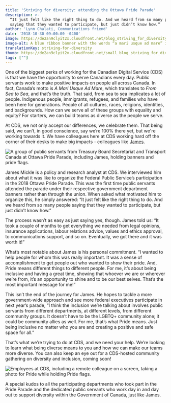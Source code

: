 ```yaml
---
title: 'Striving for diversity: attending the Ottawa Pride Parade'
description: >-
  “It just felt like the right thing to do. And we heard from so many people
  saying that they wanted to participate, but just didn’t know how.”
author: 'Lynn Chalati, Communications friend'
date: '2018-10-30 09:00:00 -0400'
image: https://de2an9clyit2x.cloudfront.net/blog_striving_for_diversity_7cb58475fa.jpg
image-alt: A blue ribbon banner with the words “a mari usque ad mare” in yellow.
translationKey: striving-for-diversity
thumb: https://de2an9clyit2x.cloudfront.net/small_blog_striving_for_diversity_7cb58475fa.jpg
tags: [""]
---
```


One of the biggest perks of working for the Canadian Digital Service (CDS) is that we have the opportunity to serve Canadians every day. Public servants work to make positive impacts on people all across Canada. In fact, Canada’s motto is *A Mari Usque Ad Mare*, which translates to *From Sea to Sea*, and that’s the truth. That said, from sea to sea implicates a lot of people. Indigenous people, immigrants, refugees, and families who have been here for generations. People of all cultures, races, religions, identities, and backgrounds. How can we serve all of these groups with equality and equity? For starters, we can build teams as diverse as the people we serve.

At CDS, we not only accept our differences, we celebrate them. That being said, we can’t, in good conscience, say we’re 100% there yet, but we're working towards it. We have colleagues here at CDS working hard off the corner of their desks to make big impacts - colleagues like [James](https://twitter.com/james_mickle).

![A group of public servants from Treasury Board Secretariat and Transport Canada at Ottawa Pride Parade, including James, holding banners and pride flags.](https://de2an9clyit2x.cloudfront.net/blog_striving_for_diversity2_0776f89436.jpg)

James Mickle is a policy and research analyst at CDS. We interviewed him about what it was like to organize the Federal Public Service’s participation in the 2018 Ottawa Pride Parade. This was the first time public servants attended the parade under their respective government department banners rather than through the union. When asked what motivated him to organize this, he simply answered: “It just felt like the right thing to do. And we heard from so many people saying that they wanted to participate, but just didn’t know how.”

The process wasn’t as easy as just saying yes, though. James told us: “It took a couple of months to get everything we needed from legal opinions, insurance applications, labour relations advice, values and ethics approval, to communications support, and so on. Eventually, we got there and it was worth it!”

What’s most notable about James is his personal commitment. “I wanted to help people for whom this was really important. It was a sense of accomplishment to get people out who wanted to show their pride. And, Pride means different things to different people. For me, it’s about being inclusive and having a great time, showing that whoever we are or wherever we’re from, it’s an opportunity to shine and to be our best selves. That’s the most important message for me!”

This isn’t the end of the journey for James. He hopes to tackle a more government-wide approach and see more federal executives participate in next year’s parade, “I think the inclusion we’re talking about involves public servants from different departments, at different levels, from different community groups. It doesn’t have to be the LGBTQ+ community alone; it could be community allies as well. For me, that’s what Pride means. Just being inclusive no matter who you are and creating a positive and safe space for all.”

That’s what we’re trying to do at CDS, and we need your help. We’re looking to learn what being diverse means to you and how we can make our teams more diverse. You can also keep an eye out for a CDS-hosted community gathering on diversity and inclusion, coming soon!

![Employees at CDS, including a remote colleague on a screen, taking a photo for Pride while holding Pride flags.](https://de2an9clyit2x.cloudfront.net/blog_striving_for_diversity_7cb58475fa.jpg)

A special kudos to all the participating departments who took part in the Pride Parade and the dedicated public servants who work day in and day out to support diversity within the Government of Canada, just like James.

